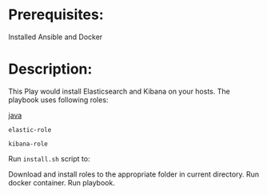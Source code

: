 # Prerequisites:
Installed Ansible  and Docker


# Description:
This Play would install Elasticsearch and Kibana on your hosts.
The playbook uses following roles:

[java](https://github.com/netology-code/mnt-homeworks-ansible)

`elastic-role`

`kibana-role`

Run `install.sh` script to:

Download and install roles to the appropriate folder in current directory.
Run docker container.
Run playbook.
